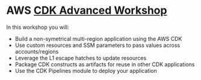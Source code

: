 # AWS [CDK Advanced Workshop](https://catalog.us-east-1.prod.workshops.aws/workshops/d93fec4c-fb0f-4813-ac90-758cb5527f2f/en-US)

In this workshop you will:
- Build a non-symetrical multi-region application using the AWS CDK
- Use custom resources and SSM parameters to pass values across accounts/regions
- Leverage the L1 escape hatches to update resources
- Package CDK constructs as artifacts for reuse in other CDK applications
- Use the CDK Pipelines module to deploy your application
